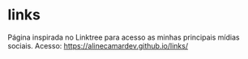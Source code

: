 # links
Página inspirada no Linktree para acesso as minhas principais mídias sociais.
Acesso: https://alinecamardev.github.io/links/
